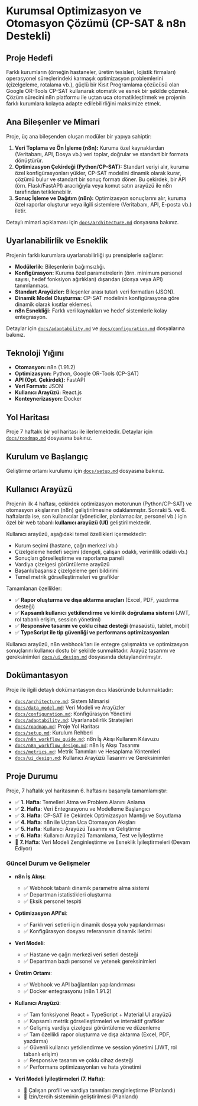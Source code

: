 # Kurumsal Optimizasyon ve Otomasyon Çözümü (CP-SAT & n8n Destekli)

## Proje Hedefi

Farklı kurumların (örneğin hastaneler, üretim tesisleri, lojistik firmaları) operasyonel süreçlerindeki karmaşık optimizasyon problemlerini (çizelgeleme, rotalama vb.), güçlü bir Kısıt Programlama çözücüsü olan Google OR-Tools CP-SAT kullanarak otomatik ve esnek bir şekilde çözmek. Çözüm sürecini n8n platformu ile uçtan uca otomatikleştirmek ve projenin farklı kurumlara kolayca adapte edilebilirliğini maksimize etmek.

## Ana Bileşenler ve Mimari

Proje, üç ana bileşenden oluşan modüler bir yapıya sahiptir:

1.  **Veri Toplama ve Ön İşleme (n8n):** Kuruma özel kaynaklardan (Veritabanı, API, Dosya vb.) veri toplar, doğrular ve standart bir formata dönüştürür.
2.  **Optimizasyon Çekirdeği (Python/CP-SAT):** Standart veriyi alır, kuruma özel konfigürasyonları yükler, CP-SAT modelini dinamik olarak kurar, çözümü bulur ve standart bir sonuç formatı döner. Bu çekirdek, bir API (örn. Flask/FastAPI) aracılığıyla veya komut satırı arayüzü ile n8n tarafından tetiklenebilir.
3.  **Sonuç İşleme ve Dağıtım (n8n):** Optimizasyon sonuçlarını alır, kuruma özel raporlar oluşturur veya ilgili sistemlere (Veritabanı, API, E-posta vb.) iletir.

Detaylı mimari açıklaması için [`docs/architecture.md`](docs/architecture.md) dosyasına bakınız.

## Uyarlanabilirlik ve Esneklik

Projenin farklı kurumlara uyarlanabilirliği şu prensiplerle sağlanır:

*   **Modülerlik:** Bileşenlerin bağımsızlığı.
*   **Konfigürasyon:** Kuruma özel parametrelerin (örn. minimum personel sayısı, hedef fonksiyon ağırlıkları) dışarıdan (dosya veya API) tanımlanması.
*   **Standart Arayüzler:** Bileşenler arası tutarlı veri formatları (JSON).
*   **Dinamik Model Oluşturma:** CP-SAT modelinin konfigürasyona göre dinamik olarak kısıtlar eklemesi.
*   **n8n Esnekliği:** Farklı veri kaynakları ve hedef sistemlerle kolay entegrasyon.

Detaylar için [`docs/adaptability.md`](docs/adaptability.md) ve [`docs/configuration.md`](docs/configuration.md) dosyalarına bakınız.

## Teknoloji Yığını

*   **Otomasyon:** n8n (1.91.2)
*   **Optimizasyon:** Python, Google OR-Tools (CP-SAT)
*   **API (Opt. Çekirdek):** FastAPI
*   **Veri Formatı:** JSON
*   **Kullanıcı Arayüzü:** React.js
*   **Konteynerizasyon:** Docker

## Yol Haritası

Proje 7 haftalık bir yol haritası ile ilerlemektedir. Detaylar için [`docs/roadmap.md`](docs/roadmap.md) dosyasına bakınız.

## Kurulum ve Başlangıç

Geliştirme ortamı kurulumu için [`docs/setup.md`](docs/setup.md) dosyasına bakınız.

## Kullanıcı Arayüzü

Projenin ilk 4 haftası, çekirdek optimizasyon motorunun (Python/CP-SAT) ve otomasyon akışlarının (n8n) geliştirilmesine odaklanmıştır. Sonraki 5. ve 6. haftalarda ise, son kullanıcılar (yöneticiler, planlamacılar, personel vb.) için özel bir web tabanlı **kullanıcı arayüzü (UI)** geliştirilmektedir.

Kullanıcı arayüzü, aşağıdaki temel özellikleri içermektedir:
- Kurum seçimi (hastane, çağrı merkezi vb.)
- Çizelgeleme hedefi seçimi (dengeli, çalışan odaklı, verimlilik odaklı vb.)
- Sonuçları görselleştirme ve raporlama paneli
- Vardiya çizelgesi görüntüleme arayüzü
- Başarılı/başarısız çizelgeleme geri bildirimi
- Temel metrik görselleştirmeleri ve grafikler

Tamamlanan özellikler:
- ✅ **Rapor oluşturma ve dışa aktarma araçları** (Excel, PDF, yazdırma desteği)
- ✅ **Kapsamlı kullanıcı yetkilendirme ve kimlik doğrulama sistemi** (JWT, rol tabanlı erişim, session yönetimi)
- ✅ **Responsive tasarım ve çoklu cihaz desteği** (masaüstü, tablet, mobil)
- ✅ **TypeScript ile tip güvenliği ve performans optimizasyonları**

Kullanıcı arayüzü, n8n webhook'ları ile entegre çalışmakta ve optimizasyon sonuçlarını kullanıcı dostu bir şekilde sunmaktadır. Arayüz tasarımı ve gereksinimleri [`docs/ui_design.md`](docs/ui_design.md) dosyasında detaylandırılmıştır.

## Dokümantasyon

Proje ile ilgili detaylı dokümantasyon `docs` klasöründe bulunmaktadır:

*   [`docs/architecture.md`](docs/architecture.md): Sistem Mimarisi
*   [`docs/data_model.md`](docs/data_model.md): Veri Modeli ve Arayüzler
*   [`docs/configuration.md`](docs/configuration.md): Konfigürasyon Yönetimi
*   [`docs/adaptability.md`](docs/adaptability.md): Uyarlanabilirlik Stratejileri
*   [`docs/roadmap.md`](docs/roadmap.md): Proje Yol Haritası
*   [`docs/setup.md`](docs/setup.md): Kurulum Rehberi
*   [`docs/n8n_workflow_guide.md`](docs/n8n_workflow_guide.md): n8n İş Akışı Kullanım Kılavuzu
*   [`docs/n8n_workflow_design.md`](docs/n8n_workflow_design.md): n8n İş Akışı Tasarımı
*   [`docs/metrics.md`](docs/metrics.md): Metrik Tanımları ve Hesaplama Yöntemleri
*   [`docs/ui_design.md`](docs/ui_design.md): Kullanıcı Arayüzü Tasarımı ve Gereksinimleri

## Proje Durumu

Proje, 7 haftalık yol haritasının 6. haftasını başarıyla tamamlamıştır:

- ✅ **1. Hafta**: Temelleri Atma ve Problem Alanını Anlama
- ✅ **2. Hafta**: Veri Entegrasyonu ve Modelleme Başlangıcı
- ✅ **3. Hafta**: CP-SAT ile Çekirdek Optimizasyon Mantığı ve Soyutlama
- ✅ **4. Hafta**: n8n ile Uçtan Uca Otomasyon Akışları
- ✅ **5. Hafta**: Kullanıcı Arayüzü Tasarımı ve Geliştirme
- ✅ **6. Hafta**: Kullanıcı Arayüzü Tamamlama, Test ve İyileştirme
- 🔄 **7. Hafta**: Veri Modeli Zenginleştirme ve Esneklik İyileştirmeleri (Devam Ediyor)

### Güncel Durum ve Gelişmeler

- **n8n İş Akışı**:
  * ✅ Webhook tabanlı dinamik parametre alma sistemi
  * ✅ Departman istatistikleri oluşturma
  * ✅ Eksik personel tespiti

- **Optimizasyon API'si**:
  * ✅ Farklı veri setleri için dinamik dosya yolu yapılandırması
  * ✅ Konfigürasyon dosyası referansının dinamik iletimi

- **Veri Modeli**:
  * ✅ Hastane ve çağrı merkezi veri setleri desteği
  * ✅ Departman bazlı personel ve yetenek gereksinimleri

- **Üretim Ortamı**:
  * ✅ Webhook ve API bağlantıları yapılandırması
  * ✅ Docker entegrasyonu (n8n 1.91.2)

- **Kullanıcı Arayüzü**:
  * ✅ Tam fonksiyonel React + TypeScript + Material UI arayüzü
  * ✅ Kapsamlı metrik görselleştirmeleri ve interaktif grafikler
  * ✅ Gelişmiş vardiya çizelgesi görüntüleme ve düzenleme
  * ✅ Tam özellikli rapor oluşturma ve dışa aktarma (Excel, PDF, yazdırma)
  * ✅ Güvenli kullanıcı yetkilendirme ve session yönetimi (JWT, rol tabanlı erişim)
  * ✅ Responsive tasarım ve çoklu cihaz desteği
  * ✅ Performans optimizasyonları ve hata yönetimi

- **Veri Modeli İyileştirmeleri (7. Hafta)**:
  * 📅 Çalışan profili ve vardiya tanımları zenginleştirme (Planlandı)
  * 📅 İzin/tercih sisteminin geliştirilmesi (Planlandı)